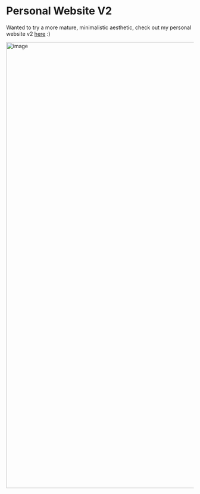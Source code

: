 # Personal Website V2
Wanted to try a more mature, minimalistic aesthetic, check out my personal website v2 [here](https://anniecai.com/) :)

<img width="1199" alt="image" src="https://github.com/user-attachments/assets/86e4166f-57d6-48c0-b0b9-9a867e156a83">
